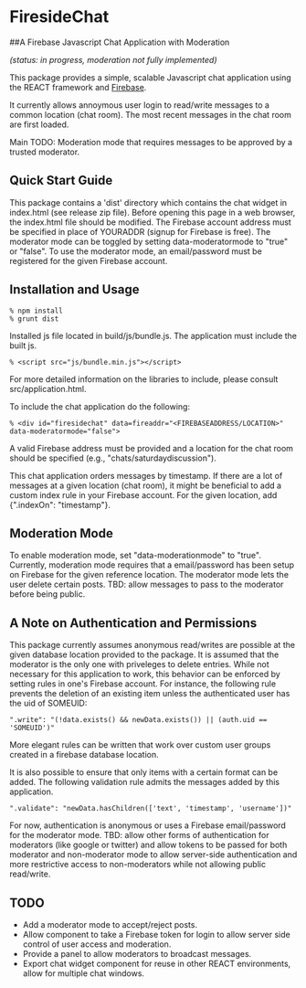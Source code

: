 # FiresideChat 

##A Firebase Javascript Chat Application with Moderation

*(status: in progress, moderation not fully implemented)*

This package provides a simple, scalable Javascript chat application using the REACT framework and [Firebase](https://www.firebase.com/).

It currently allows annoymous user login to read/write messages to a common location (chat room).  The most recent messages in the chat room are first loaded.

Main TODO: Moderation mode that requires messages to be approved by a trusted moderator. 

## Quick Start Guide

This package contains a 'dist' directory which contains the chat widget in index.html (see release zip file).  Before opening this page in a web browser, the index.html file should be modified.  The Firebase account address must be specified in place of YOURADDR (signup for Firebase is free).  The moderator mode can be toggled by setting data-moderatormode to "true" or "false".  To use the moderator mode, an email/password must be registered for the given Firebase account.

## Installation and Usage

    % npm install
    % grunt dist

Installed js file located in build/js/bundle.js.  The application must include the built js.

    % <script src="js/bundle.min.js"></script>

For more detailed information on the libraries to include, please consult src/application.html.

To include the chat application do the following:

    % <div id="firesidechat" data=fireaddr="<FIREBASEADDRESS/LOCATION>" data-moderatormode="false">

A valid Firebase address must be provided and a location for the chat room should be specified (e.g., "chats/saturdaydiscussion").

This chat application orders messages by timestamp.  If there are a lot of messages at a given location (chat room), it might be beneficial to add a custom index rule in your Firebase account.  For the given location, add {".indexOn": "timestamp"}.

## Moderation Mode

To enable moderation mode, set "data-moderationmode" to "true".  Currently, moderation mode requires that a email/password has been setup on Firebase for the given reference location.  The moderator mode lets the user delete certain posts.  TBD: allow messages to pass to the moderator before being public.

## A Note on Authentication and Permissions

This package currently assumes anonymous read/writes are possible at the given database location provided to the package.  It is assumed that the moderator is the only one with priveleges to delete entries.  While not necessary for this application to work, this behavior can be enforced by setting rules in one's Firebase account.  For instance, the following rule prevents the deletion of an existing item unless the authenticated user has the uid of SOMEUID:

    ".write": "(!data.exists() && newData.exists()) || (auth.uid == 'SOMEUID')"

More elegant rules can be written that work over custom user groups created in a firebase database location.

It is also possible to ensure that only items with a certain format can be added.  The following validation rule admits the messages added by this application.

    ".validate": "newData.hasChildren(['text', 'timestamp', 'username'])"
    
For now, authentication is anonymous or uses a Firebase email/password for the moderator mode.  TBD: allow other forms of authentication for moderators (like google or twitter) and allow tokens to be passed for both moderator and non-moderator mode to allow server-side authentication and more restrictive access to non-moderators while not allowing public read/write.

## TODO

* Add a moderator mode to accept/reject posts.
* Allow component to take a Firebase token for login to allow server side control of user access and moderation.
* Provide a panel to allow moderators to broadcast messages.
* Export chat widget component for reuse in other REACT environments, allow for multiple chat windows.
